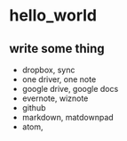 # hello_world
## write some thing 
- dropbox, sync
- one driver, one note
- google drive, google docs
- evernote, wiznote
- github
- markdown, matdownpad
- atom, 
